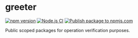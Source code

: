 # greeter

[![npm version](https://badge.fury.io/js/@msn088%2Fgreeter.svg?icon=si%3Anpm)](https://badge.fury.io/js/@msn088%2Fgreeter)
[![Node.js CI](https://github.com/F88/greeter/actions/workflows/nodejs-ci.yml/badge.svg)](https://github.com/F88/greeter/actions/workflows/nodejs-ci.yml)
[![Publish package to npmjs.com](https://github.com/F88/greeter/actions/workflows/npm-publish-to-npmjs.yml/badge.svg?branch=main)](https://github.com/F88/greeter/actions/workflows/npm-publish-to-npmjs.yml)


Public scoped packages for operation verification purposes.
